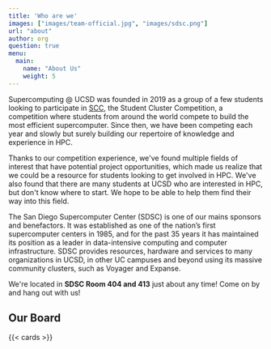 ```yaml
---
title: 'Who are we'
images: ["images/team-official.jpg", "images/sdsc.png"]
url: "about"
author: org
question: true
menu:
  main:
    name: "About Us"
    weight: 5
---
```


Supercomputing @ UCSD was founded in 2019 as a group of a few students looking to participate
in [SCC](https://studentclustercompetition.us/),
the Student Cluster Competition, a competition where students from around the world compete
to build the most efficient supercomputer. Since then, we have been competing each year and
slowly but surely building our repertoire of knowledge and experience in HPC.

Thanks to our competition experience, we've found multiple fields of interest that have
potential project opportunities, which made us realize that we could be a resource for
students looking to get involved in HPC. We've also found that there are many students
at UCSD who are interested in HPC, but don't know where to start. We hope to be able to
help them find their way into this field.

The San Diego Supercomputer Center (SDSC) is one of our mains sponsors and benefactors. 
It was established as one of the nation’s first supercomputer centers in 1985, and for the
past 35 years it has maintained its position as a leader in data-intensive computing and
computer infrastructure. SDSC provides resources, hardware and services to many organizations
in UCSD, in other UC campuses and beyond using its massive community clusters, such as Voyager
and Expanse.

We're located in **SDSC Room 404 and 413** just about any time! Come on by and hang out with us!

## Our Board

{{< cards >}}